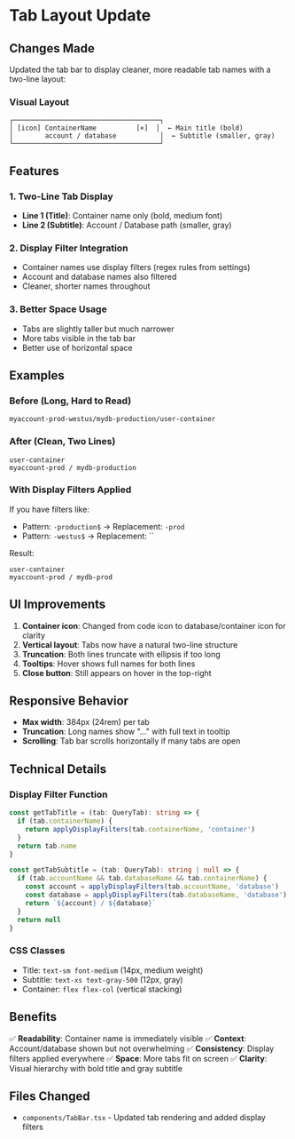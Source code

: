 # Tab Layout Update

## Changes Made

Updated the tab bar to display cleaner, more readable tab names with a two-line layout:

### Visual Layout

```
┌─────────────────────────────────────┐
│ [icon] ContainerName          [×]  │  ← Main title (bold)
│        account / database           │  ← Subtitle (smaller, gray)
└─────────────────────────────────────┘
```

## Features

### 1. **Two-Line Tab Display**
- **Line 1 (Title)**: Container name only (bold, medium font)
- **Line 2 (Subtitle)**: Account / Database path (smaller, gray)

### 2. **Display Filter Integration**
- Container names use display filters (regex rules from settings)
- Account and database names also filtered
- Cleaner, shorter names throughout

### 3. **Better Space Usage**
- Tabs are slightly taller but much narrower
- More tabs visible in the tab bar
- Better use of horizontal space

## Examples

### Before (Long, Hard to Read)
```
myaccount-prod-westus/mydb-production/user-container
```

### After (Clean, Two Lines)
```
user-container
myaccount-prod / mydb-production
```

### With Display Filters Applied
If you have filters like:
- Pattern: `-production$` → Replacement: `-prod`
- Pattern: `-westus$` → Replacement: ``

Result:
```
user-container
myaccount-prod / mydb-prod
```

## UI Improvements

1. **Container icon**: Changed from code icon to database/container icon for clarity
2. **Vertical layout**: Tabs now have a natural two-line structure
3. **Truncation**: Both lines truncate with ellipsis if too long
4. **Tooltips**: Hover shows full names for both lines
5. **Close button**: Still appears on hover in the top-right

## Responsive Behavior

- **Max width**: 384px (24rem) per tab
- **Truncation**: Long names show "..." with full text in tooltip
- **Scrolling**: Tab bar scrolls horizontally if many tabs are open

## Technical Details

### Display Filter Function
```typescript
const getTabTitle = (tab: QueryTab): string => {
  if (tab.containerName) {
    return applyDisplayFilters(tab.containerName, 'container')
  }
  return tab.name
}

const getTabSubtitle = (tab: QueryTab): string | null => {
  if (tab.accountName && tab.databaseName && tab.containerName) {
    const account = applyDisplayFilters(tab.accountName, 'database')
    const database = applyDisplayFilters(tab.databaseName, 'database')
    return `${account} / ${database}`
  }
  return null
}
```

### CSS Classes
- Title: `text-sm font-medium` (14px, medium weight)
- Subtitle: `text-xs text-gray-500` (12px, gray)
- Container: `flex flex-col` (vertical stacking)

## Benefits

✅ **Readability**: Container name is immediately visible
✅ **Context**: Account/database shown but not overwhelming
✅ **Consistency**: Display filters applied everywhere
✅ **Space**: More tabs fit on screen
✅ **Clarity**: Visual hierarchy with bold title and gray subtitle

## Files Changed

- `components/TabBar.tsx` - Updated tab rendering and added display filters
